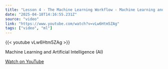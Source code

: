 ```yaml
---
title: "Lesson 4 - The Machine Learning Workflow - Machine Learning and Artificial Intelligence"
date: "2025-04-18T14:16:55.231Z"
source: "video"
link: "https://www.youtube.com/watch?v=vLw6Htm5ZAg"
tags: ["video", "ml"]
---
```


{{< youtube vLw6Htm5ZAg >}}

Machine Learning and Artificial Intelligence (AI)

[Watch on YouTube](https://www.youtube.com/watch?v=vLw6Htm5ZAg)
